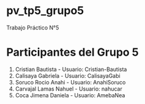 # pv_tp5_grupo5
Trabajo Práctico N°5

# Participantes del Grupo 5
1. Cristian Bautista - Usuario: Cristian-Bautista
2. Calisaya Gabriela - Usuario: CalisayaGabi
3. Soruco Rocio Anahi - Usuario: AnahiSoruco
4. Carvajal Lamas Nahuel - Usuario: nahucar
5. Coca Jimena Daniela - Usuario: AmebaNea